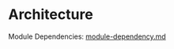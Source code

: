 # Architecture

Module Dependencies: [module-dependency.md](module-dependency.md)
<!-- SOURCE_MD5:16b9b61fd52cb505fcb27007702f73e4-->
